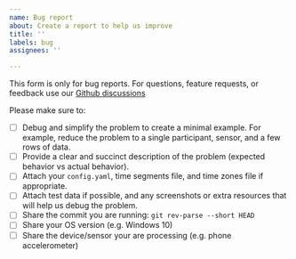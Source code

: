 ```yaml
---
name: Bug report
about: Create a report to help us improve
title: ''
labels: bug
assignees: ''

---
```


This form is only for bug reports. For questions, feature requests, or feedback use our [Github discussions](https://github.com/carissalow/rapids/discussions)

Please make sure to:

* [ ] Debug and simplify the problem to create a minimal example. For example, reduce the problem to a single participant, sensor, and a few rows of data.
* [ ] Provide a clear and succinct description of the problem (expected behavior vs actual behavior).
* [ ] Attach your `config.yaml`, time segments file, and time zones file if appropriate.
* [ ] Attach test data if possible, and any screenshots or extra resources that will help us debug the problem.
* [ ] Share the commit you are running: `git rev-parse --short HEAD`
* [ ] Share your OS version (e.g. Windows 10)
* [ ] Share the device/sensor your are processing (e.g. phone accelerometer)

<!-- You can erase any parts of this template not applicable to your Issue. -->
